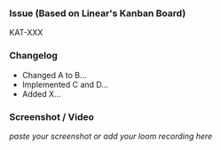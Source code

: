 ### Issue (Based on Linear's Kanban Board)
KAT-XXX

### Changelog

- Changed A to B...
- Implemented C and D...
- Added X...

### Screenshot / Video

*paste your screenshot or add your loom recording here*
